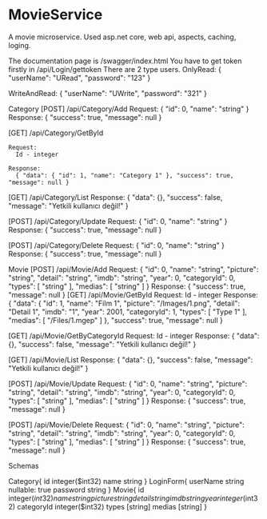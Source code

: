 # MovieService

A movie microservice. Used asp.net core, web api, aspects, caching, loging.

The documentation page is /swagger/index.html
You have to get token firstly in /api/Login/gettoken
There are 2 type users.
OnlyRead:
{
  "userName": "URead",
  "password": "123"
}

WriteAndRead:
{
  "userName": "UWrite",
  "password": "321"
}

Category
  [POST] /api/Category/Add
    Request:
      { "id": 0, "name": "string" }
    Response:
      { "success": true, "message": null }
    
  [GET]  /api/Category/GetById
  
    Request:
      Id - integer
      
    Response:
      { "data": { "id": 1, "name": "Category 1" }, "success": true, "message": null }
    
    
  [GET]  /api/Category/List
    Response:
      { "data": {}, "success": false, "message": "Yetkili kullanıcı değil!" }
  
  [POST] /api/Category/Update
    Request:
      { "id": 0, "name": "string" }
    Response:
      { "success": true, "message": null }
    
  [POST] /api/Category/Delete
    Request:
      { "id": 0, "name": "string" }
    Response:
      { "success": true, "message": null }


Movie
  [POST] /api/Movie/Add
    Request:
      { "id": 0, "name": "string", "picture": "string", "detail": "string", "imdb": "string", "year": 0, "categoryId": 0, "types": [ "string" ], "medias": [ "string" ] }
    Response:
      { "success": true, "message": null }
  [GET]  /api/Movie/GetById
    Request:
      Id - integer
    Response:
      { "data": { "id": 1, "name": "Film 1", "picture": "/Images/1.png", "detail": "Detail 1", "imdb": "1", "year": 2001, "categoryId": 1, "types": [ "Type 1" ], "medias": [ "/Files/1.mgep" ] }, "success": true, "message": null }
    
  [GET]  /api/Movie/GetByCategoryId
    Request:
      Id - integer
    Response:
      { "data": {}, "success": false, "message": "Yetkili kullanıcı değil!" }
    
  [GET]  /api/Movie/List
    Response:
      { "data": {}, "success": false, "message": "Yetkili kullanıcı değil!" }
  
  [POST] /api/Movie/Update
    Request:
      { "id": 0, "name": "string", "picture": "string", "detail": "string", "imdb": "string", "year": 0, "categoryId": 0, "types": [ "string" ], "medias": [ "string" ] }
    Response:
      { "success": true, "message": null }
    
  [POST] /api/Movie/Delete
    Request:
      { "id": 0, "name": "string", "picture": "string", "detail": "string", "imdb": "string", "year": 0, "categoryId": 0, "types": [ "string" ], "medias": [ "string" ] }
    Response:
      { "success": true, "message": null }
    
    
    
Schemas

  Category{
    id	integer($int32)
    name	string
  }
  LoginForm{
    userName	string
    nullable: true
    password	string
  }
  Movie{
    id	integer($int32)
    name	string
    picture	string
    detail	string
    imdb	string
    year	integer($int32)
    categoryId	integer($int32)
    types	[string]
    medias	[string]
  }

